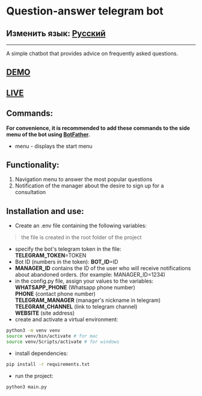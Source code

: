 # Question-answer telegram bot
## Изменить язык: [Русский](README.md)
***
A simple chatbot that provides advice on frequently asked questions.
## [DEMO](README.demo.md)
## [LIVE](https://t.me/spain_pomogator_bot)
## Commands:
**For convenience, it is recommended to add these commands to the side menu of the bot using [BotFather](https://t.me/BotFather).**
- menu - displays the start menu
## Functionality:
1. Navigation menu to answer the most popular questions
2. Notification of the manager about the desire to sign up for a consultation
## Installation and use:
- Create an .env file containing the following variables:
> the file is created in the root folder of the project
   - specify the bot's telegram token in the file:\
   **TELEGRAM_TOKEN**=TOKEN
   - Bot ID (numbers in the token):
   **BOT_ID**=ID
   - **MANAGER_ID** contains the ID of the user who will receive notifications about abandoned orders. (for example: MANAGER_ID=1234)
- in the config.py file, assign your values to the variables:\
**WHATSAPP_PHONE** (Whatsapp phone number)\
**PHONE** (contact phone number)\
**TELEGRAM_MANAGER** (manager's nickname in telegram)\
**TELEGRAM_CHANNEL** (link to telegram channel)\
**WEBSITE** (site address)
- create and activate a virtual environment:
```sh
python3 -m venv venv
source venv/bin/activate # for mac
source venv/Scripts/activate # for windows
```
- install dependencies:
```sh
pip install -r requirements.txt
```
- run the project:
```sh
python3 main.py
```